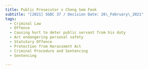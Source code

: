 ```yaml
---
title: Public Prosecutor v Chong Sem Fook
subtitle: "[2021] SGDC 37 / Decision Date: 26\_February\_2021"
tags:
  - Criminal Law
  - Offence
  - Causing hurt to deter public servant from his duty
  - Act endangering personal safety
  - Statutory Offence
  - Protection from Harassment Act
  - Criminal Procedure and Sentencing
  - Sentencing

---
```

